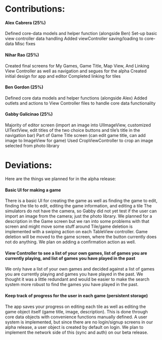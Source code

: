 # Contributions:

#### Alex Cabrera (25%)
Defined core-data models and helper function (alongside Ben)
Set-up basic view controller data handling
Added viewController saving/loading to core-data
Misc fixes

#### Nihar Rao (25%)
Created final screens for My Games, Game Title, Map View, And Linking View Controller as well as navigation and segues for the alpha
Created initial design for app and editor
Completed linking for tiles

#### Ben Gordon (25%)
Defined core data models and helper functions (alongside Alex) 
Added outlets and actions to View Controller files to handle core data functionality

#### Gabby Galicinao (25%)
Majority of editor screen (import an image into UIImageView, customized UITextView, edit titles of the two choice buttons and tile’s title in the navigation bar)
Part of Game Title screen (can edit game title, can add image to ImageView for game)
Used CropViewController to crop an image selected from photo library

# Deviations:

Here are the things we planned for in the alpha release:

#### Basic UI for making a game

There is a basic UI for creating the game as well as finding the game to edit, finding the tile to edit, editing the game information, and editing a tile
The simulators do not have the camera, so Gabby did not yet test if the user can import an image from the camera; just the photo library.
We planned for a description in the Game screen but we ran into some problems with that screen and might move some stuff around
Tile/game deletion is implemented with a swiping action on each TableView controller. Game deletion will be moved to the game screen, where the button currently does not do anything. We plan on adding a confirmation action as well.

#### View Controller to see a list of your own games, list of games you are currently playing, and list of games you have played in the past 

We only have a list of your own games and decided against a list of games you are currently playing and games you have played in the past. We thought it was a little redundant and would be easier to make the search system more robust to find the games you have played in the past.

#### Keep track of progress for the user in each game (persistent storage)

The app saves your progress on editing each tile as well as editing the game object itself (game title, image, description). This is done through core data objects with convenience functions manually defined.
A user system is implemented, but since there are no login/signup screens in our alpha release, a user object is created by default on login. We plan to implement the network side of this (sync and auth) on our beta release.





